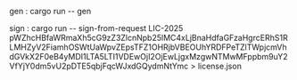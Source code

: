 gen : cargo run -- gen

sign : cargo run -- sign-from-request LIC-2025 pWZhcHBfaWRmaXh5cG9zZ3ZlcnNpb25lMC4xLjBnaHdfaGFzaHgrcERhS1RLMHZyV2FiamhOSWtUaWpvZEpsTFZ1OHRjbVBEOUhYRDFPeTZlTWpjcmVhdGVkX2F0eB4yMDI1LTA5LTI1VDEwOjI2OjEwLjgxMzgwNTMwMFppbm9uY2VfYjY0dm5vU2pDTE5qbjFqcWJxdGQydmNtYmc > license.json

